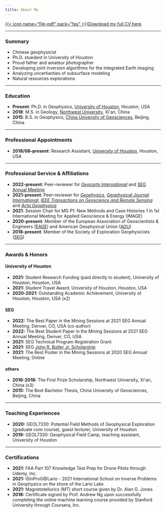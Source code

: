 ```yaml
---
title: About Me
---
```


[{{< icon name="file-pdf" pack="fas" >}}Download my full CV here](https://github.com/xiaolongw1223/cv-plus/blob/main/xiaolong_wei_cv_english.pdf).

---

### Summary
- Chinese geophysicist
- Ph.D. stuedent in University of Houston
- Proud father and amateur photographer
- Developing joint inversion algorithms for the integrated Earth imaging
- Analyzing uncertianties of subsurface modeling
- Natural resources explorations

---

### Education

- **Present**: Ph.D. in Geophysics,
  [University of Houston](https://uh.edu/nsm/earth-atmospheric/), Houston, USA
- **2018**: M.S. in Geology,
  [Northwest University](https://www.nwu.edu.cn/), Xi'an, China
- **2015**: B.S. in Geophysics,
  [China University of Geosciences](https://www.cugb.edu.cn/), Beijing, China

---

### Professional Appointments

- **2018/08–present**: Research Assistant,
  [University of Houston](https://uh.edu/nsm/earth-atmospheric/), Houston, USA

---

### Professional Service \& Affiliations

- **2022-present**: Peer-reviewer for [*Geocarto International*](https://www.tandfonline.com/journals/tgei20) and [SEG Annual Meeting](https://seg.org/)
- **2021-present**: Peer-reviewer for [*Geophysics*](https://library.seg.org/journal/gpysa7), [*Geophysical Journal International*](https://academic.oup.com/gji), [*IEEE Transactions on Geoscience and Remote Sensing*](https://ieeexplore.ieee.org/xpl/RecentIssue.jsp?punumber=36) and [*Acta Geophysica*](https://www.springer.com/journal/11600)
- **2021**: Session Chair for MG P1: New Methods and Case Histories 1 in 1st International Meeting for Applied Geoscience \& Energy (IMAGE)
- **2020-present**: Member of the European Association of Geoscientists \& Engineers ([EAGE](https://eage.org/)) and American Geophysical Union ([AGU](https://www.agu.org/))
- **2018-present**: Member of the Society of Exploration Geophysicists ([SEG](https://seg.org/))

---

### Awards & Honors

#### University of Houston

- **2021:** Student Research Funding (paid directly to student), University of Houston, Houston, USA
- **2021:** Student Travel Award, University of Houston, Houston, USA
- **2020-2021:** Outstanding Academic Achievement, University of Houston, Houston, USA (x2)

#### SEG

- **2022:** The Best Paper in the Mining Sessions at 2021 SEG Annual Meeting, Denver, CO, USA (co-author)
- **2022:** The Best Student Paper in the Mining Sessions at 2021 SEG Annual Meeting, Denver, CO, USA
- **2021:** SEG Technical Program Registration Grant
- **2021:** SEG [John R. Butler Jr. Scholarship](https://seg.org/Education/Student/Student-Opportunities/Scholarships/List-of-scholarship-recipients)
- **2021:** The Best Poster in the Mining Sessions at 2020 SEG Annual Meeting, Online

#### others
- **2016-2018:** The First Prize Scholarship, Northwest University, Xi'an, China (x3)
- **2015:** The Best Bachelor Thesis, China University of Geosciences, Beijing, China

---

### Teaching Experiences
- **2020:** GEOL7330: Potential Field Methods of Geophysical Exploration (graduate core course), guest lecturer, University of Houston
- **2019:** GEOL7330: Geophysical Field Camp, teaching assistant, University of Houston


---

### Certifications

- **2021:** FAA Part 107 Knowledge Test Prep for Drone Pilots through Udemy, Inc.
- **2021:** ISInProG@Lario - 2021 International School on Inverse Problems in Geophysics on the shore of the Lario Lake
- **2021:** Magnetotellurics (MT) short course given by Dr. Alan G. Jones
- **2018:** Certificate signed by Prof. Andrew Ng upon successfully completing the online machine learning course provided by Stanford University through Coursera, Inc.
